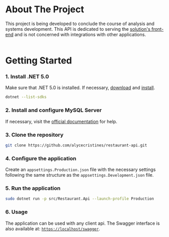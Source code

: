 # About The Project

This project is being developed to conclude the course of analysis and systems development. This API is dedicated to serving the [solution's front-end](https://github.com/alycecristines/restaurant-front) and is not concerned with integrations with other applications.<br><br>

# Getting Started

### 1. Install .NET 5.0

Make sure that .NET 5.0 is installed. If necessary, [download](https://dotnet.microsoft.com/download/dotnet/5.0) and [install](https://docs.microsoft.com/pt-br/dotnet/core/install/).

```sh
dotnet --list-sdks
```

### 2. Install and configure MySQL Server

If necessary, visit the [official documentation](https://dev.mysql.com/doc/mysql-getting-started/en/) for help.

### 3. Clone the repository
```sh
git clone https://github.com/alycecristines/restaurant-api.git
```

### 4. Configure the application

Create an `appsettings.Production.json` file with the necessary settings following the same structure as the `appsettings.Development.json` file.

### 5. Run the application

```sh
sudo dotnet run -p src/Restaurant.Api --launch-profile Production
```

### 6. Usage
The application can be used with any client api. The Swagger interface is also available at: [`https://localhost/swagger`](https://localhost/swagger).

